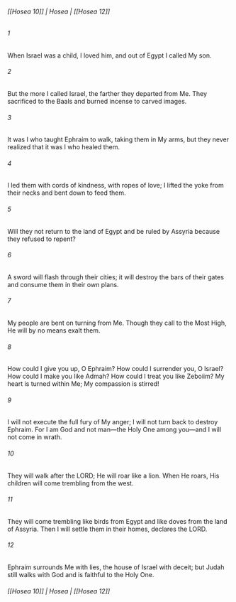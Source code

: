 ###### [[Hosea 10]] | Hosea | [[Hosea 12]]

###### 1
When Israel was a child, I loved him, and out of Egypt I called My son.
###### 2
But the more I called Israel, the farther they departed from Me. They sacrificed to the Baals and burned incense to carved images.
###### 3
It was I who taught Ephraim to walk, taking them in My arms, but they never realized that it was I who healed them.
###### 4
I led them with cords of kindness, with ropes of love; I lifted the yoke from their necks and bent down to feed them.
###### 5
Will they not return to the land of Egypt and be ruled by Assyria because they refused to repent?
###### 6
A sword will flash through their cities; it will destroy the bars of their gates and consume them in their own plans.
###### 7
My people are bent on turning from Me. Though they call to the Most High, He will by no means exalt them.
###### 8
How could I give you up, O Ephraim? How could I surrender you, O Israel? How could I make you like Admah? How could I treat you like Zeboiim? My heart is turned within Me; My compassion is stirred!
###### 9
I will not execute the full fury of My anger; I will not turn back to destroy Ephraim. For I am God and not man—the Holy One among you—and I will not come in wrath.
###### 10
They will walk after the LORD; He will roar like a lion. When He roars, His children will come trembling from the west.
###### 11
They will come trembling like birds from Egypt and like doves from the land of Assyria. Then I will settle them in their homes, declares the LORD.
###### 12
Ephraim surrounds Me with lies, the house of Israel with deceit; but Judah still walks with God and is faithful to the Holy One.

###### [[Hosea 10]] | Hosea | [[Hosea 12]]
